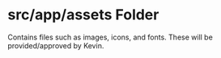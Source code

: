 # src/app/assets Folder

Contains files such as images, icons, and fonts. These will be provided/approved by Kevin.
